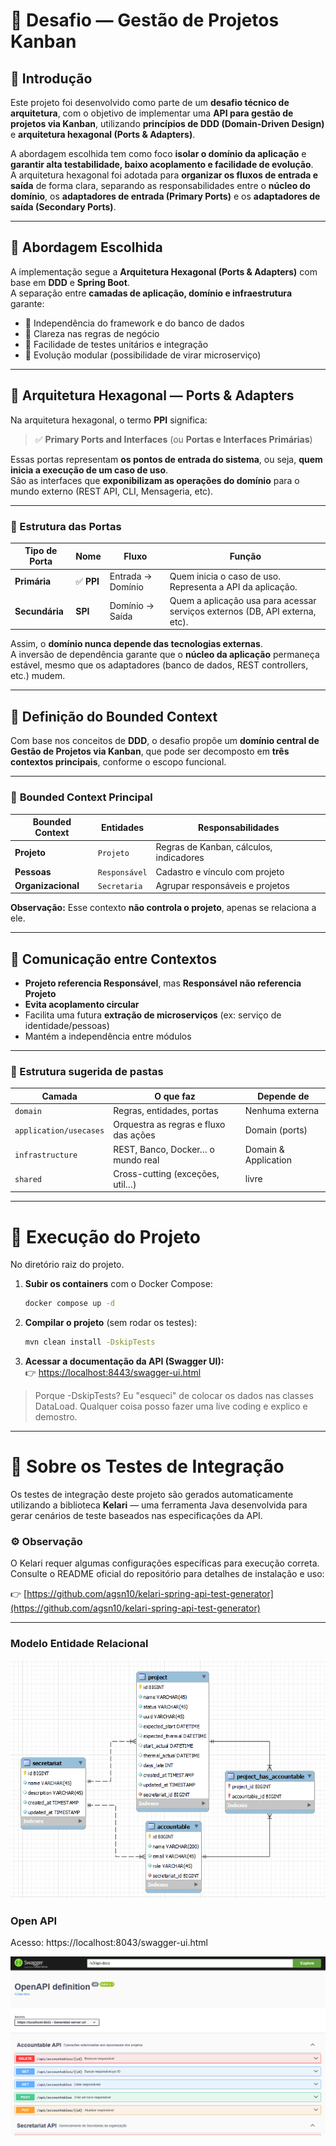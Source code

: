 # 🧩 Desafio — Gestão de Projetos Kanban

## 📖 Introdução

Este projeto foi desenvolvido como parte de um **desafio técnico de arquitetura**, com o objetivo de implementar uma **API para gestão de projetos via Kanban**, utilizando **princípios de DDD (Domain-Driven Design)** e **arquitetura hexagonal (Ports & Adapters)**.

A abordagem escolhida tem como foco **isolar o domínio da aplicação** e **garantir alta testabilidade, baixo acoplamento e facilidade de evolução**.  
A arquitetura hexagonal foi adotada para **organizar os fluxos de entrada e saída** de forma clara, separando as responsabilidades entre o **núcleo do domínio**, os **adaptadores de entrada (Primary Ports)** e os **adaptadores de saída (Secondary Ports)**.

---

## 🧩 Abordagem Escolhida

A implementação segue a **Arquitetura Hexagonal (Ports & Adapters)** com base em **DDD** e **Spring Boot**.  
A separação entre **camadas de aplicação, domínio e infraestrutura** garante:

- 🔄 Independência do framework e do banco de dados
- 🧠 Clareza nas regras de negócio
- 🧪 Facilidade de testes unitários e integração
- 🚀 Evolução modular (possibilidade de virar microserviço)

---

## 🧭 Arquitetura Hexagonal — Ports & Adapters

Na arquitetura hexagonal, o termo **PPI** significa:

> ✅ **Primary Ports and Interfaces** (ou **Portas e Interfaces Primárias**)

Essas portas representam **os pontos de entrada do sistema**, ou seja, **quem inicia a execução de um caso de uso**.  
São as interfaces que **exponibilizam as operações do domínio** para o mundo externo (REST API, CLI, Mensageria, etc).

---

### 🔹 Estrutura das Portas

| Tipo de Porta | Nome | Fluxo | Função |
|----------------|------|--------|---------|
| **Primária** | ✅ **PPI** | Entrada → Domínio | Quem inicia o caso de uso. Representa a API da aplicação. |
| **Secundária** | **SPI** | Domínio → Saída | Quem a aplicação usa para acessar serviços externos (DB, API externa, etc). |

Assim, o **domínio nunca depende das tecnologias externas**.  
A inversão de dependência garante que o **núcleo da aplicação** permaneça estável, mesmo que os adaptadores (banco de dados, REST controllers, etc.) mudem.

---

## 🧠 Definição do Bounded Context

Com base nos conceitos de **DDD**, o desafio propõe um **domínio central de Gestão de Projetos via Kanban**, que pode ser decomposto em **três contextos principais**, conforme o escopo funcional.

---

### 📌 **Bounded Context Principal**

| Bounded Context | Entidades | Responsabilidades |
|-----------------|------------|-------------------|
| **Projeto** | `Projeto` | Regras de Kanban, cálculos, indicadores |
| **Pessoas** | `Responsável` | Cadastro e vínculo com projeto |
| **Organizacional** | `Secretaria` | Agrupar responsáveis e projetos |

**Observação:** Esse contexto **não controla o projeto**, apenas se relaciona a ele.

---

## 🔗 Comunicação entre Contextos

- **Projeto referencia Responsável**, mas **Responsável não referencia Projeto**
- **Evita acoplamento circular**
- Facilita uma futura **extração de microserviços** (ex: serviço de identidade/pessoas)
- Mantém a independência entre módulos

---

### 📂 Estrutura sugerida de pastas

| Camada                 | O que faz                             | Depende de           |
| ---------------------- | ------------------------------------- | -------------------- |
| `domain`               | Regras, entidades, portas             | Nenhuma externa      |
| `application/usecases` | Orquestra as regras e fluxo das ações | Domain (ports)       |
| `infrastructure`       | REST, Banco, Docker… o mundo real     | Domain & Application |
| `shared`               | Cross-cutting (exceções, util…)       | livre                |

---

# 🚀 Execução do Projeto

No diretório raiz do projeto.

1.  **Subir os containers** com o Docker Compose:

    ``` bash
    docker compose up -d
    ```

2.  **Compilar o projeto** (sem rodar os testes):

    ``` bash
    mvn clean install -DskipTests
    ```

3.  **Acessar a documentação da API (Swagger UI):**\
    👉 <https://localhost:8443/swagger-ui.html>

> Porque -DskipTests? Eu "esqueci" de colocar os dados nas classes DataLoad. Qualquer coisa posso fazer uma live coding e explico e demostro.  

---

# 🧪 Sobre os Testes de Integração

Os testes de integração deste projeto são gerados automaticamente utilizando a biblioteca **Kelari** — uma ferramenta Java desenvolvida para gerar cenários de teste baseados nas especificações da API.

### ⚙️ Observação

O Kelari requer algumas configurações específicas para execução correta. Consulte o README oficial do repositório para detalhes de instalação e uso:

👉 [https://github.com/agsn10/kelari-spring-api-test-generator](https://github.com/agsn10/kelari-spring-api-test-generator)

---

### Modelo Entidade Relacional

![Modelo Entidade Relacional](/img/diagrama_er.png)

### Open API

Acesso: https://localhost:8043/swagger-ui.html

![Swagger](/img/openapi.png)



